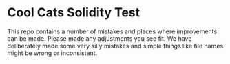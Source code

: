 # Cool Cats Solidity Test

This repo contains a number of mistakes and places where improvements can be made. Please made any adjustments you see fit.
We have deliberately made some very silly mistakes and simple things like file names might be wrong or inconsistent.

